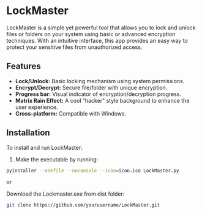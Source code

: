 # LockMaster

LockMaster is a simple yet powerful tool that allows you to lock and unlock files or folders on your system using basic or advanced encryption techniques. With an intuitive interface, this app provides an easy way to protect your sensitive files from unauthorized access.

## Features

- **Lock/Unlock:** Basic locking mechanism using system permissions.
- **Encrypt/Decrypt:** Secure file/folder with unique encryption.
- **Progress bar:** Visual indicator of encryption/decryption progress.
- **Matrix Rain Effect:** A cool "hacker" style background to enhance the user experience.
- **Cross-platform:** Compatible with Windows.

## Installation

To install and run LockMaster:

1. Make the executable by running:
```bash
pyinstaller --onefile --noconsole --icon=icon.ico LockMaster.py
```

or

Download the Lockmaster.exe from dist folder:
   ```bash
   git clone https://github.com/yourusername/LockMaster.git
   ```
